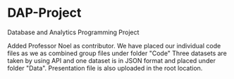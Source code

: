 # DAP-Project
Database and Analytics Programming Project

Added Professor Noel as contributor.
We have placed our individual code files as we as combined group files under folder "Code"
Three datasets are taken by using API and one dataset is in JSON format and placed under folder "Data".
Presentation file is also uploaded in the root location.
